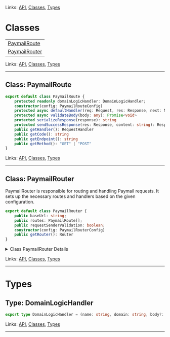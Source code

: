 
Links: [API](#api), [Classes](#classes), [Types](#types)

# Classes

| |
| --- |
| [PaymailRoute](#class-paymailroute) |
| [PaymailRouter](#class-paymailrouter) |

Links: [API](#api), [Classes](#classes), [Types](#types)

---

## Class: PaymailRoute

```ts
export default class PaymailRoute {
    protected readonly domainLogicHandler: DomainLogicHandler;
    constructor(config: PaymailRouteConfig) 
    protected async defaultHandler(req: Request, res: Response, next: NextFunction): Promise<any> 
    protected async validateBody(body: any): Promise<void> 
    protected serializeResponse(response): string 
    protected sendSuccessResponse(res: Response, content: string): Response 
    public getHandler(): RequestHandler 
    public getCode(): string 
    public getEndpoint(): string 
    public getMethod(): "GET" | "POST" 
}
```

Links: [API](#api), [Classes](#classes), [Types](#types)

---
## Class: PaymailRouter

PaymailRouter is responsible for routing and handling Paymail requests.
It sets up the necessary routes and handlers based on the given configuration.

```ts
export default class PaymailRouter {
    public baseUrl: string;
    public routes: PaymailRoute[];
    public requestSenderValidation: boolean;
    constructor(config: PaymailRouterConfig) 
    public getRouter(): Router 
}
```

<details>

<summary>Class PaymailRouter Details</summary>

### Constructor

Creates an instance of PaymailRouter.

```ts
constructor(config: PaymailRouterConfig) 
```

Argument Details

+ **config**
  + Configuration options for the PaymailRouter.

### Method getRouter

Gets the configured express Router.

```ts
public getRouter(): Router 
```

Returns

The express Router with all configured routes and handlers.

</details>

Links: [API](#api), [Classes](#classes), [Types](#types)

---
# Types

## Type: DomainLogicHandler

```ts
export type DomainLogicHandler = (name: string, domain: string, body?: any) => Promise<any>
```

Links: [API](#api), [Classes](#classes), [Types](#types)

---
